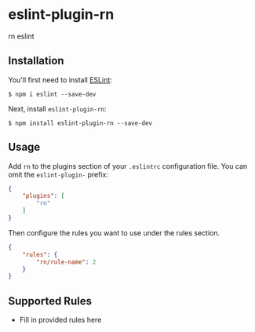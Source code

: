 # eslint-plugin-rn

rn eslint

## Installation

You'll first need to install [ESLint](http://eslint.org):

```
$ npm i eslint --save-dev
```

Next, install `eslint-plugin-rn`:

```
$ npm install eslint-plugin-rn --save-dev
```


## Usage

Add `rn` to the plugins section of your `.eslintrc` configuration file. You can omit the `eslint-plugin-` prefix:

```json
{
    "plugins": [
        "rn"
    ]
}
```


Then configure the rules you want to use under the rules section.

```json
{
    "rules": {
        "rn/rule-name": 2
    }
}
```

## Supported Rules

* Fill in provided rules here





